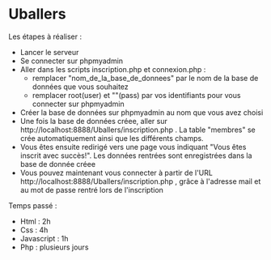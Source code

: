 # Uballers
Les étapes à réaliser : 

- Lancer le serveur 
- Se connecter sur phpmyadmin
- Aller dans les scripts inscription.php et connexion.php : 
    - remplacer "nom_de_la_base_de_donnees" par le nom de la base de données que vous souhaitez
    - remplacer root(user) et ""(pass) par vos identifiants pour vous connecter sur phpmyadmin
- Créer la base de données sur phpmyadmin au nom que vous avez choisi
- Une fois la base de données créee, aller sur http://localhost:8888/Uballers/inscription.php . La table "membres" se crée automatiquement ainsi que les différents champs. 
- Vous êtes ensuite redirigé vers une page vous indiquant "Vous êtes inscrit avec succès!". Les données rentrées sont enregistrées dans la base de donnée créee
- Vous pouvez maintenant vous connecter à partir de l'URL http://localhost:8888/Uballers/inscription.php , grâce à l'adresse mail et au mot de passe rentré lors de l'inscription



Temps passé :

- Html : 2h
- Css : 4h
- Javascript : 1h
- Php : plusieurs jours
